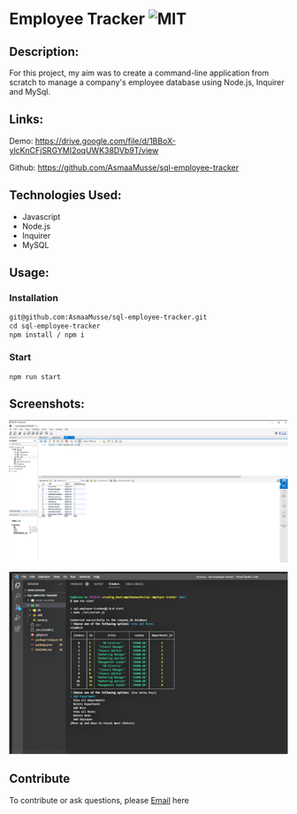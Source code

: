 # Employee Tracker ![MIT](https://img.shields.io/static/v1?label=MIT&message=License&color=orange)

## Description:

For this project, my aim was to create a command-line application from scratch to manage a company's employee database using Node.js, Inquirer and MySql.

## Links:

Demo: https://drive.google.com/file/d/1BBoX-ylcKnCFjSRGYMI2oqUWK38DVb9T/view


Github: https://github.com/AsmaaMusse/sql-employee-tracker

## Technologies Used:

- Javascript
- Node.js
- Inquirer
- MySQL

## Usage:

### Installation

```
git@github.com:AsmaaMusse/sql-employee-tracker.git
cd sql-employee-tracker
npm install / npm i
```

### Start

```
npm run start
```

## Screenshots:

![workbench](src/assets/images/workbench.png)

![terminal](src/assets/images/terminal.png)

## Contribute

To contribute or ask questions, please <a href="https://mail.google.com/mail/u/0/?tf=cm&to=asmaamusse03@gmail.com&cc&bcc&su&body&fs=1">Email</a> here
